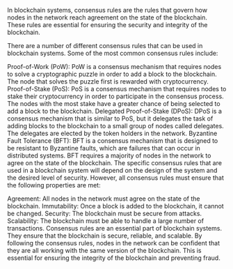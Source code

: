 
In blockchain systems, consensus rules are the rules that govern how nodes in the network reach agreement on the state of the blockchain. These rules are essential for ensuring the security and integrity of the blockchain.

There are a number of different consensus rules that can be used in blockchain systems. Some of the most common consensus rules include:

Proof-of-Work (PoW): PoW is a consensus mechanism that requires nodes to solve a cryptographic puzzle in order to add a block to the blockchain. The node that solves the puzzle first is rewarded with cryptocurrency.
Proof-of-Stake (PoS): PoS is a consensus mechanism that requires nodes to stake their cryptocurrency in order to participate in the consensus process. The nodes with the most stake have a greater chance of being selected to add a block to the blockchain.
Delegated Proof-of-Stake (DPoS): DPoS is a consensus mechanism that is similar to PoS, but it delegates the task of adding blocks to the blockchain to a small group of nodes called delegates. The delegates are elected by the token holders in the network.
Byzantine Fault Tolerance (BFT): BFT is a consensus mechanism that is designed to be resistant to Byzantine faults, which are failures that can occur in distributed systems. BFT requires a majority of nodes in the network to agree on the state of the blockchain.
The specific consensus rules that are used in a blockchain system will depend on the design of the system and the desired level of security. However, all consensus rules must ensure that the following properties are met:

Agreement: All nodes in the network must agree on the state of the blockchain.
Immutability: Once a block is added to the blockchain, it cannot be changed.
Security: The blockchain must be secure from attacks.
Scalability: The blockchain must be able to handle a large number of transactions.
Consensus rules are an essential part of blockchain systems. They ensure that the blockchain is secure, reliable, and scalable. By following the consensus rules, nodes in the network can be confident that they are all working with the same version of the blockchain. This is essential for ensuring the integrity of the blockchain and preventing fraud.